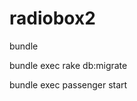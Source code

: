 radiobox2
=========

bundle

bundle exec rake db:migrate

<!--bundle exec rails s puma-->
bundle exec passenger start
